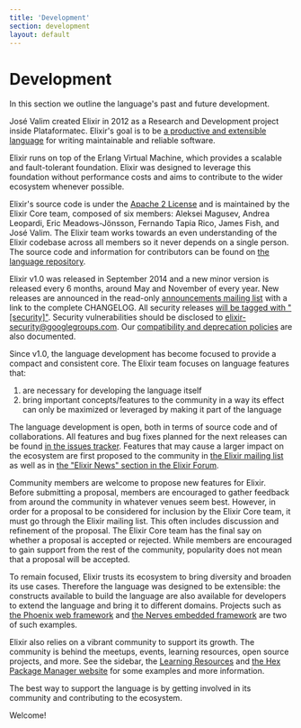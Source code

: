 ```yaml
---
title: 'Development'
section: development
layout: default
---
```


# Development

In this section we outline the language's past and future development.

José Valim created Elixir in 2012 as a Research and Development project inside Plataformatec. Elixir's goal is to be [a productive and extensible language](/blog/2013/08/08/elixir-design-goals/) for writing maintainable and reliable software.

Elixir runs on top of the Erlang Virtual Machine, which provides a scalable and fault-tolerant foundation. Elixir was designed to leverage this foundation without performance costs and aims to contribute to the wider ecosystem whenever possible.

Elixir's source code is under the [Apache 2 License](https://github.com/elixir-lang/elixir/blob/master/LICENSE) and is maintained by the Elixir Core team, composed of six members: Aleksei Magusev, Andrea Leopardi, Eric Meadows-Jönsson, Fernando Tapia Rico, James Fish, and José Valim. The Elixir team works towards an even understanding of the Elixir codebase across all members so it never depends on a single person. The source code and information for contributors can be found on [the language repository](https://github.com/elixir-lang/elixir).

Elixir v1.0 was released in September 2014 and a new minor version is released every 6 months, around May and November of every year. New releases are announced in the read-only [announcements mailing list](https://groups.google.com/group/elixir-lang-ann) with a link to the complete CHANGELOG. All security releases [will be tagged with "[security]"](https://groups.google.com/forum/#!searchin/elixir-lang-ann/%5Bsecurity%5D%7Csort:date). Security vulnerabilities should be disclosed to [elixir-security@googlegroups.com](mailto:elixir-security@googlegroups.com). Our [compatibility and deprecation policies](https://hexdocs.pm/elixir/compatibility-and-deprecations.html#content) are also documented.

Since v1.0, the language development has become focused to provide a compact and consistent core. The Elixir team focuses on language features that:

1. are necessary for developing the language itself
2. bring important concepts/features to the community in a way its effect can only be maximized or leveraged by making it part of the language

The language development is open, both in terms of source code and of collaborations. All features and bug fixes planned for the next releases can be found [in the issues tracker](https://github.com/elixir-lang/elixir/issues). Features that may cause a larger impact on the ecosystem are first proposed to the community in [the Elixir mailing list](https://groups.google.com/group/elixir-lang-core) as well as in [the "Elixir News" section in the Elixir Forum](https://elixirforum.com/c/elixir-news).

Community members are welcome to propose new features for Elixir. Before submitting a proposal, members are encouraged to gather feedback from around the community in whatever venues seem best. However, in order for a proposal to be considered for inclusion by the Elixir Core team, it must go through the Elixir mailing list. This often includes discussion and refinement of the proposal. The Elixir Core team has the final say on whether a proposal is accepted or rejected. While members are encouraged to gain support from the rest of the community, popularity does not mean that a proposal will be accepted.

To remain focused, Elixir trusts its ecosystem to bring diversity and broaden its use cases. Therefore the language was designed to be extensible: the constructs available to build the language are also available for developers to extend the language and bring it to different domains. Projects such as [the Phoenix web framework](http://phoenixframework.org) and [the Nerves embedded framework](http://nerves-project.org) are two of such examples.

Elixir also relies on a vibrant community to support its growth. The community is behind the meetups, events, learning resources, open source projects, and more. See the sidebar, the [Learning Resources](/learning.html) and [the Hex Package Manager website](https://hex.pm/) for some examples and more information.

The best way to support the language is by getting involved in its community and contributing to the ecosystem.

Welcome!
